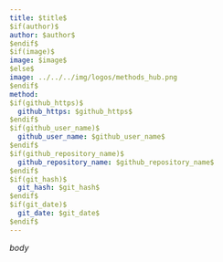 ```yaml
---
title: $title$
$if(author)$
author: $author$
$endif$
$if(image)$
image: $image$
$else$
image: ../../../img/logos/methods_hub.png
$endif$
method:
$if(github_https)$
  github_https: $github_https$
$endif$
$if(github_user_name)$
  github_user_name: $github_user_name$
$endif$
$if(github_repository_name)$
  github_repository_name: $github_repository_name$
$endif$
$if(git_hash)$
  git_hash: $git_hash$
$endif$
$if(git_date)$
  git_date: $git_date$
$endif$
---
```


$body$
